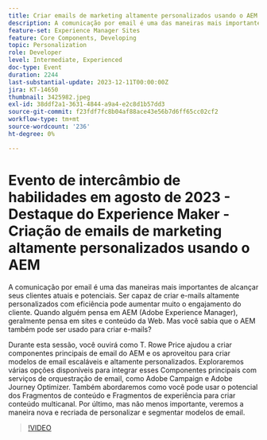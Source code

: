 ```yaml
---
title: Criar emails de marketing altamente personalizados usando o AEM
description: A comunicação por email é uma das maneiras mais importantes de alcançar seus clientes atuais e potenciais. Ser capaz de criar e-mails altamente personalizados com eficiência pode aumentar muito o engajamento do cliente. Quando alguém pensa em AEM (Adobe Experience Manager), geralmente pensa em sites e conteúdo da Web. Mas você sabia que o AEM também pode ser usado para criar e-mails
feature-set: Experience Manager Sites
feature: Core Components, Developing
topic: Personalization
role: Developer
level: Intermediate, Experienced
doc-type: Event
duration: 2244
last-substantial-update: 2023-12-11T00:00:00Z
jira: KT-14650
thumbnail: 3425982.jpeg
exl-id: 38ddf2a1-3631-4844-a9a4-e2c8d1b57dd3
source-git-commit: f23fdf7fc8b04af88ace43e56b7d6ff65cc02cf2
workflow-type: tm+mt
source-wordcount: '236'
ht-degree: 0%

---
```


# Evento de intercâmbio de habilidades em agosto de 2023 - Destaque do Experience Maker - Criação de emails de marketing altamente personalizados usando o AEM

A comunicação por email é uma das maneiras mais importantes de alcançar seus clientes atuais e potenciais. Ser capaz de criar e-mails altamente personalizados com eficiência pode aumentar muito o engajamento do cliente. Quando alguém pensa em AEM (Adobe Experience Manager), geralmente pensa em sites e conteúdo da Web. Mas você sabia que o AEM também pode ser usado para criar e-mails?

Durante esta sessão, você ouvirá como T. Rowe Price ajudou a criar componentes principais de email do AEM e os aproveitou para criar modelos de email escaláveis e altamente personalizados. Exploraremos várias opções disponíveis para integrar esses Componentes principais com serviços de orquestração de email, como Adobe Campaign e Adobe Journey Optimizer. Também abordaremos como você pode usar o potencial dos Fragmentos de conteúdo e Fragmentos de experiência para criar conteúdo multicanal. Por último, mas não menos importante, veremos a maneira nova e recriada de personalizar e segmentar modelos de email.

>[!VIDEO](https://video.tv.adobe.com/v/3425982/?learn=on)
